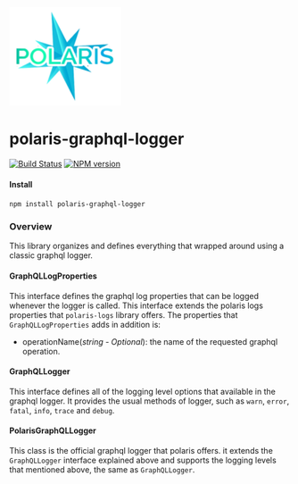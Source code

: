 ![Small Logo](static/img/polaris-logo.png)

# polaris-graphql-logger

[![Build Status](https://travis-ci.com/Enigmatis/polaris-graphql-logger.svg?branch=master)](https://travis-ci.com/Enigmatis/polaris-graphql-logger)
[![NPM version](https://img.shields.io/npm/v/@enigmatis/polaris-graphql-logger.svg?style=flat-square)](https://www.npmjs.com/package/@enigmatis/polaris-graphql-logger)

#### Install

```
npm install polaris-graphql-logger
```

### Overview

This library organizes and defines everything that wrapped around using a classic graphql logger.

#### GraphQLLogProperties

This interface defines the graphql log properties that can be logged whenever the logger is called.
This interface extends the polaris logs properties that `polaris-logs` library offers.
The properties that `GraphQLLogProperties` adds in addition is:

-   operationName(_string - Optional_): the name of the requested graphql operation.

#### GraphQLLogger

This interface defines all of the logging level options that available in the graphql logger.
It provides the usual methods of logger, such as `warn`, `error`, `fatal`, `info`, `trace` and `debug`.

#### PolarisGraphQLLogger

This class is the official graphql logger that polaris offers. it extends the `GraphQLLogger` interface explained above
and supports the logging levels that mentioned above, the same as `GraphQLLogger`.
